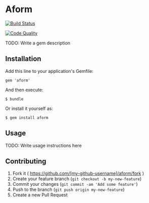 # Aform
[![Build Status](https://travis-ci.org/antonversal/aform.svg?branch=master)](https://travis-ci.org/antonversal/aform)

[![Code Quality](https://codeclimate.com/github/antonversal/aform.png)](https://codeclimate.com/github/antonversal/aform)

TODO: Write a gem description

## Installation

Add this line to your application's Gemfile:

    gem 'aform'

And then execute:

    $ bundle

Or install it yourself as:

    $ gem install aform

## Usage

TODO: Write usage instructions here

## Contributing

1. Fork it ( https://github.com/[my-github-username]/aform/fork )
2. Create your feature branch (`git checkout -b my-new-feature`)
3. Commit your changes (`git commit -am 'Add some feature'`)
4. Push to the branch (`git push origin my-new-feature`)
5. Create a new Pull Request
